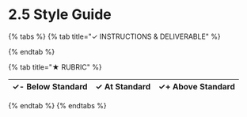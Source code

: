 # 2.5 Style Guide

{% tabs %}
{% tab title="✓  INSTRUCTIONS & DELIVERABLE" %}

{% endtab %}

{% tab title="★  RUBRIC" %}


| ✓- Below Standard | ✓ At Standard | ✓+ Above Standard |
| :--- | :--- | :--- |
{% endtab %}
{% endtabs %}

